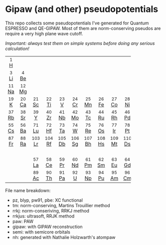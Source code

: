 # Gipaw (and other) pseudopotentials
This repo collects some pseudopotentials I've generated for Quantum ESPRESSO and QE-GIPAW.
Most of them are norm-conserving pseudos are require a very high plane wave cutoff.

*Important: always test them on simple systems before doing any serious calculation!*

<table style="width:80%" border="0" cellpadding="1" cellspacing="2">
<tbody>
<tr align="center">
<td style="width:5%;"><small>1</small><br><a href="" title="hydrogen">H</a></td>
<td colspan="16" style="width:5%"><br></td>
<td style="width:5%"><small>2</small><br><a href="" title="helium">He</a></td>
</tr>

<tr align="center">
<td style="width:5%"><small>3</small><br><a href="" title="lithium">Li</a></td>
<td style="width:5%"><small>4</small><br><a href="" title="beryllium">Be</a></td>
<td colspan="10" style="width:5%"><br></td>
<td style="width:5%"><small>5</small><br><a href="" title="boron">B</a></td>
<td style="width:5%"><small>6</small><br><a href="" title="carbon">C</a></td>
<td style="width:5%"><small>7</small><br><a href="" title="nitrogen">N</a></td>
<td style="width:5%"><small>8</small><br><a href="" title="oxygen">O</a></td>
<td style="width:5%"><small>9</small><br><a href="" title="fluorine">F</a></td>
<td style="width:5%"><small>10</small><br><a href="" title="neon">Ne</a></td>
</tr>

<tr align="center">
<td style="width:5%"><small>11</small><br><a href="" title="sodium">Na</a></td>
<td style="width:5%"><small>12</small><br><a href="" title="magnesium">Mg</a></td>
<td colspan="10" style="width:5%"><br></td>
<td style="width:5%"><small>13</small><br><a href="./pseudos/13-Al" title="aluminum">Al</a></td>
<td style="width:5%"><small>14</small><br><a href="" title="silicon">Si</a></td>
<td style="width:5%"><small>15</small><br><a href="" title="phosphorus">P</a></td>
<td style="width:5%"><small>16</small><br><a href="" title="sulfur">S</a></td>
<td style="width:5%"><small>17</small><br><a href="" title="chlorine">Cl</a></td>
<td style="width:5%"><small>18</small><br><a href="" title="argon">Ar</a></td>
</tr>

<tr align="center">
<td style="width:5%"><small>19</small><br><a href="" title="potassium">K</a></td>
<td style="width:5%"><small>20</small><br><a href="" title="calcium">Ca</a></td>
<td style="width:5%"><small>21</small><br><a href="" title="scandium">Sc</a></td>
<td style="width:5%"><small>22</small><br><a href="" title="titanium">Ti</a></td>
<td style="width:5%"><small>23</small><br><a href="" title="vanadium">V</a></td>
<td style="width:5%"><small>24</small><br><a href="" title="chromium">Cr</a></td>
<td style="width:5%"><small>25</small><br><a href="" title="manganese">Mn</a></td>
<td style="width:5%"><small>26</small><br><a href="" title="iron">Fe</a></td>
<td style="width:5%"><small>27</small><br><a href="" title="cobalt">Co</a></td>
<td style="width:5%"><small>28</small><br><a href="" title="nickel">Ni</a></td>
<td style="width:5%"><small>29</small><br><a href="" title="copper">Cu</a></td>
<td style="width:5%"><small>30</small><br><a href="" title="zinc">Zn</a></td>
<td style="width:5%"><small>31</small><br><a href="" title="gallium">Ga</a></td>
<td style="width:5%"><small>32</small><br><a href="" title="germanium">Ge</a></td>
<td style="width:5%"><small>33</small><br><a href="" title="arsenic">As</a></td>
<td style="width:5%"><small>34</small><br><a href="" title="selenium">Se</a></td>
<td style="width:5%"><small>35</small><br><a href="" title="bromine">Br</a></td>
<td style="width:5%"><small>36</small><br><a href="" title="krypton">Kr</a></td>
</tr>

<tr align="center">
<td style="width:5%"><small>37</small><br><a href="" title="rubidium">Rb</a></td>
<td style="width:5%"><small>38</small><br><a href="" title="strontium">Sr</a></td>
<td style="width:5%"><small>39</small><br><a href="" title="yttrium">Y</a></td>
<td style="width:5%"><small>40</small><br><a href="" title="zirconium">Zr</a></td>
<td style="width:5%"><small>41</small><br><a href="" title="niobium">Nb</a></td>
<td style="width:5%"><small>42</small><br><a href="" title="molybdenum">Mo</a></td>
<td style="width:5%"><small>43</small><br><a href="" title="technetium">Tc</a></td>
<td style="width:5%"><small>44</small><br><a href="" title="ruthenium">Ru</a></td>
<td style="width:5%"><small>45</small><br><a href="" title="rhodium">Rh</a></td>
<td style="width:5%"><small>46</small><br><a href="" title="palladium">Pd</a></td>
<td style="width:5%"><small>47</small><br><a href="" title="silver">Ag</a></td>
<td style="width:5%"><small>48</small><br><a href="" title="cadmium">Cd</a></td>
<td style="width:5%"><small>49</small><br><a href="" title="indium">In</a></td>
<td style="width:5%"><small>50</small><br><a href="" title="tin">Sn</a></td>
<td style="width:5%"><small>51</small><br><a href="" title="antimony">Sb</a></td>
<td style="width:5%"><small>52</small><br><a href="" title="tellurium">Te</a></td>
<td style="width:5%"><small>53</small><br><a href="" title="iodine">I</a></td>
<td style="width:5%"><small>54</small><br><a href="" title="xenon">Xe</a></td>
</tr>

<tr align="center">
<td style="width:5%"><small>55</small><br><a href="" title="cesium">Cs</a></td>
<td style="width:5%"><small>56</small><br><a href="" title="barium">Ba</a></td>
<td style="width:5%"><small>71</small><br><a href="" title="lutetium">Lu</a></td>
<td style="width:5%"><small>72</small><br><a href="" title="hafnium">Hf</a></td>
<td style="width:5%"><small>73</small><br><a href="" title="tantalum">Ta</a></td>
<td style="width:5%"><small>74</small><br><a href="" title="tungsten">W</a></td>
<td style="width:5%"><small>75</small><br><a href="" title="rhenium">Re</a></td>
<td style="width:5%"><small>76</small><br><a href="" title="osmium">Os</a></td>
<td style="width:5%"><small>77</small><br><a href="" title="iridium">Ir</a></td>
<td style="width:5%"><small>78</small><br><a href="" title="platinum">Pt</a></td>
<td style="width:5%"><small>79</small><br><a href="" title="gold">Au</a></td>
<td style="width:5%"><small>80</small><br><a href="" title="mercury">Hg</a></td>
<td style="width:5%"><small>81</small><br><a href="" title="thallium">Tl</a></td>
<td style="width:5%"><small>82</small><br><a href="" title="lead">Pb</a></td>
<td style="width:5%"><small>83</small><br><a href="" title="bismuth">Bi</a></td>
<td style="width:5%"><small>84</small><br><a href="" title="polonium">Po</a></td>
<td style="width:5%"><small>85</small><br><a href="" title="astatine">At</a></td>
<td style="width:5%"><small>86</small><br><a href="" title="radon">Rn</a></td>
</tr>

<tr align="center">
<td style="width:5%"><small>87</small><br><a href="" title="francium">Fr</a></td>
<td style="width:5%"><small>88</small><br><a href="" title="radium">Ra</a></td>
<td style="width:5%"><small>103</small><br><a href="" title="lawrentium">Lr</a></td>
<td style="width:5%"><small>104</small><br><a href="" title="rutherfordium">Rf</a></td>
<td style="width:5%"><small>105</small><br><a href="" title="dubnium">Db</a></td>
<td style="width:5%"><small>106</small><br><a href="" title="seaborgium">Sg</a></td>
<td style="width:5%"><small>107</small><br><a href="" title="bohrium">Bh</a></td>
<td style="width:5%"><small>108</small><br><a href="" title="hassium">Hs</a></td>
<td style="width:5%"><small>109</small><br><a href="" title="meitnerium">Mt</a></td>
<td style="width:5%"><small>110</small><br><a href="" title="darmstadtium">Ds</a></td>
<td style="width:5%"><small>111</small><br><a href="" title="roentgenium">Rg</a></td>
<td colspan="7" style="width:5%"><br>
</td>
</tr>

<tr>
<td colspan="18" style="width:5%"><br></td>
</tr>

<tr align="center">
<td colspan="2" style="width:5%"><br></td>
<td style="width:5%"><small>57</small><br><a href="" title="lanthanum">La</a></td>
<td style="width:5%"><small>58</small><br><a href="" title="cerium">Ce</a></td>
<td style="width:5%"><small>59</small><br><a href="" title="praseodymium">Pr</a></td>
<td style="width:5%"><small>60</small><br><a href="" title="neodymium">Nd</a></td>
<td style="width:5%"><small>61</small><br><a href="" title="promethium">Pm</a></td>
<td style="width:5%"><small>62</small><br><a href="" title="samarium">Sm</a></td>
<td style="width:5%"><small>63</small><br><a href="" title="europium">Eu</a></td>
<td style="width:5%"><small>64</small><br><a href="" title="gadolinium">Gd</a></td>
<td style="width:5%"><small>65</small><br><a href="" title="terbium">Tb</a></td>
<td style="width:5%"><small>66</small><br><a href="" title="dysprosium">Dy</a></td>
<td style="width:5%"><small>67</small><br><a href="" title="holmium">Ho</a></td>
<td style="width:5%"><small>68</small><br><a href="" title="erbium">Er</a></td>
<td style="width:5%"><small>69</small><br><a href="" title="thulium">Tm</a></td>
<td style="width:5%"><small>70</small><br><a href="" title="ytterbium">Yb</a></td>
</tr>

<tr align="center">
<td colspan="2" style="width:5%"><br></td>
<td style="width:5%"><small>89</small><br><a href="" title="actinium">Ac</a></td>
<td style="width:5%"><small>90</small><br><a href="" title="thorium">Th</a></td>
<td style="width:5%"><small>91</small><br><a href="" title="protactinium">Pa</a></td>
<td style="width:5%"><small>92</small><br><a href="" title="uranium">U</a></td>
<td style="width:5%"><small>93</small><br><a href="" title="neptunium">Np</a></td>
<td style="width:5%"><small>94</small><br><a href="" title="plutonium">Pu</a></td>
<td style="width:5%"><small>95</small><br><a href="" title="americium">Am</a></td>
<td style="width:5%"><small>96</small><br><a href="" title="curium">Cm</a></td>
<td style="width:5%"><small>97</small><br><a href="" title="berkelium">Bk</a></td>
<td style="width:5%"><small>98</small><br><a href="" title="californium">Cf</a></td>
<td style="width:5%"><small>99</small><br><a href="" title="einsteinium">Es</a></td>
<td style="width:5%"><small>100</small><br><a href="" title="fermium">Fm</a></td>
<td style="width:5%"><small>101</small><br><a href="" title="mendelevium">Md</a></td>
<td style="width:5%"><small>102</small><br><a href="" title="nobelium">No</a></td>
</tr>
</tbody>
</table>

File name breakdown:
* pz, blyp, pw91, pbe: XC functional
* tm: norm-conserving, Martins Trouillier method
* rrkj: norm-conseriving, RRKJ method
*  rrkjus: ultrasoft, RRJK method
* paw: PAW
* gipaw: with GIPAW reconstruction
* semi: with semicore orbitals
* nh: generated with Nathalie Holzwarth's atompaw
